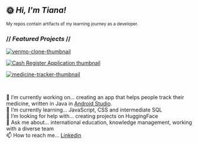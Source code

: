 ## :sun_with_face: _Hi, I'm Tiana!_
<sup>My repos contain artifacts of my learning journey as a developer.</sup>

### // ***Featured Projects*** //

<a href="https://github.com/t4tiana/Venmo-Clone-project/blob/main/README.md">![venmo-clone-thumbnail](https://github.com/t4tiana/t4tiana/assets/118233338/bb7bcd00-cfab-467d-a3b8-23db32532b75)</a>

<a href="https://github.com/t4tiana/cash-register-application/blob/main/README.md">![Cash Register Application thumbnail](https://github.com/t4tiana/t4tiana/assets/118233338/2fa0fd63-4881-4587-861f-3be9a0d2a2e0)</a>

<a href="https://github.com/t4tiana/Medicine-Tracker-Android-App/blob/main/README.md">![medicine-tracker-thumbnail](https://github.com/t4tiana/t4tiana/assets/118233338/8c759a79-d8f0-4aec-80dc-2dd4067a0317)</a>




<br>

🔭 I’m currently working on... creating an app that helps people track their medicine, written in Java in [Android Studio](https://developer.android.com/studio?gad_source=1&gclid=CjwKCAiArLyuBhA7EiwA-qo80AAHyh5Wpg9OksUo1toz-dS-jJVh0i0PP6Jg0OXAOkuLKJlazOcNyRoCinYQAvD_BwE&gclsrc=aw.ds). <br>
🌱 I’m currently learning... JavaScript, CSS and intermediate SQL  <br>
🤔 I’m looking for help with... creating projects on HuggingFace  <br>
💬 Ask me about... international education, knowledge management, working with a diverse team  <br>
📫 How to reach me... [Linkedin](https://www.linkedin.com/in/tianasilva/)
